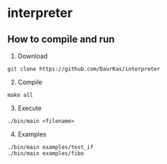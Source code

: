 # interpreter
## How to compile and run <a name="paragraph2"></a>
1. Download
```
git clone https://github.com/DaurKas/interpreter
```
2. Compile
```
make all
```
3. Execute
```
./bin/main <filename>
```
4. Examples
```
./bin/main examples/test_if
./bin/main examples/fibo
```
